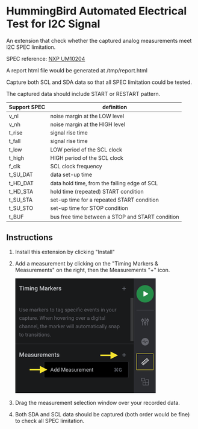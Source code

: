 # HummingBird Automated Electrical Test for I2C Signal
  
An extension that check whether the captured analog measurements meet I2C SPEC limitation.

SPEC reference:	[NXP UM10204](https://www.nxp.com/docs/en/user-guide/UM10204.pdf)

A report html file would be generated at /tmp/report.html

Capture both SCL and SDA data so that all SPEC limitation could be tested.

The captured data should include START or RESTART pattern.



Support SPEC | definition
----------------- | ------------------
v_nl | noise margin at the LOW level
v_nh | noise margin at the HIGH level
t_rise | signal rise time
t_fall | signal rise time
t_low | LOW period of the SCL clock
t_high | HIGH period of the SCL clock
f_clk | SCL clock frequency
t_SU_DAT | data set-up time
t_HD_DAT | data hold time, from the falling edge of SCL
t_HD_STA | hold time (repeated) START condition
t_SU_STA | set-up time for a repeated START condition
t_SU_STO | set-up time for STOP condition
t_BUF | bus free time between a STOP and START condition

## Instructions
1. Install this extension by clicking "Install"
2. Add a measurement by clicking on the "Timing Markers & Measurements" on the right, then the Measurements "+" icon.

	![Adding a Measurement](figures/add_measurement.png)

3. Drag the measurement selection window over your recorded data.
4. Both SDA and SCL data should be captured (both order would be fine) to check all SPEC limitation.
